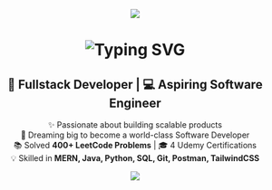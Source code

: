 <!-- Premium Glossy Header -->
<p align="center">
  <img src="https://capsule-render.vercel.app/api?type=waving&color=0:1e3c72,100:2a5298&height=120&section=header" />
</p>

<h1 align="center">
  <img src="https://readme-typing-svg.herokuapp.com?font=Roboto+Slab&weight=600&size=36&pause=1000&color=FFD700&center=true&vCenter=true&width=600&lines=Hi+👋,+I'm+Karthigeyan+B" alt="Typing SVG" />
</h1>

<h2 align="center">🚀 Fullstack Developer | 💻 Aspiring Software Engineer</h2>

<p align="center">
  ✨ Passionate about building scalable products <br/>
  🌟 Dreaming big to become a world-class Software Developer <br/>
  📚 Solved <b>400+ LeetCode Problems</b> | 🎓 4 Udemy Certifications <br/>
  💡 Skilled in <b>MERN, Java, Python, SQL, Git, Postman, TailwindCSS</b>
</p>

<p align="center">
  <img src="https://capsule-render.vercel.app/api?type=waving&color=0:2a5298,100:1e3c72&height=120&section=footer" />
</p>
